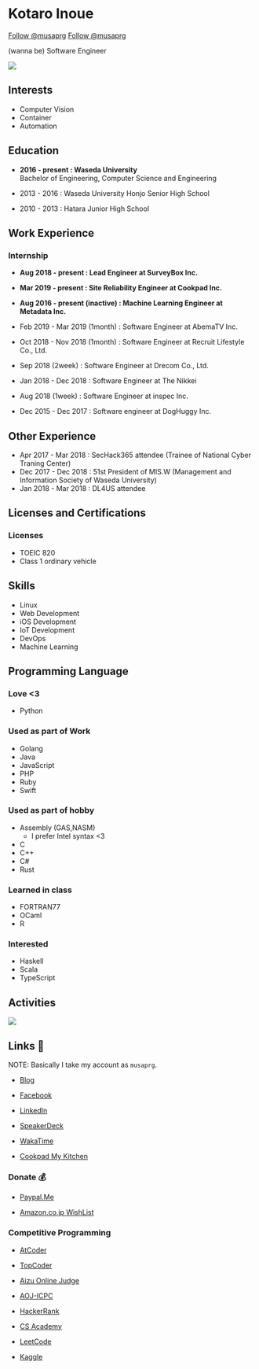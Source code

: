 # Kotaro Inoue

<a href="https://twitter.com/musaprg?ref_src=twsrc%5Etfw" class="twitter-follow-button" data-show-count="false">Follow @musaprg</a><script async src="https://platform.twitter.com/widgets.js" charset="utf-8"></script>
<a class="github-button" href="https://github.com/musaprg" data-show-count="false" aria-label="Follow @musaprg on GitHub">Follow @musaprg</a><script async defer src="https://buttons.github.io/buttons.js"></script>

(wanna be) Software Engineer

[<img src="https://grass-graph.moshimo.works/images/musaprg.png">](https://github.com/musaprg)

## Interests

- Computer Vision
- Container
- Automation

## Education

- **2016 - present : Waseda University**  
Bachelor of Engineering, Computer Science and Engineering

- 2013 - 2016 : Waseda University Honjo Senior High School

- 2010 - 2013 : Hatara Junior High School

## Work Experience

### Internship

- **Aug 2018 - present : Lead Engineer at SurveyBox Inc.**

- **Mar 2019 - present : Site Reliability Engineer at Cookpad Inc.**

- **Aug 2016 - present (inactive) : Machine Learning Engineer at Metadata Inc.**

- Feb 2019 - Mar 2019 (1month) : Software Engineer at AbemaTV Inc.

- Oct 2018 - Nov 2018 (1month) : Software Engineer at Recruit Lifestyle Co., Ltd.

- Sep 2018 (2week) : Software Engineer at Drecom Co., Ltd.

- Jan 2018 - Dec 2018 : Software Engineer at The Nikkei

- Aug 2018 (1week) : Software Engineer at inspec Inc.

- Dec 2015 - Dec 2017 : Software engineer at DogHuggy Inc.

## Other Experience
- Apr 2017 - Mar 2018 : SecHack365 attendee (Trainee of National Cyber Traning Center)
- Dec 2017 - Dec 2018 : 51st President of MIS.W (Management and Information Society of Waseda University)
- Jan 2018 - Mar 2018 : DL4US attendee

## Licenses and Certifications

### Licenses
- TOEIC 820
- Class 1 ordinary vehicle

## Skills

- Linux
- Web Development
- iOS Development
- IoT Development
- DevOps
- Machine Learning

## Programming Language

### Love <3

- Python

### Used as part of Work

- Golang
- Java
- JavaScript
- PHP
- Ruby
- Swift

### Used as part of hobby

- Assembly (GAS,NASM)
    - I prefer Intel syntax <3
- C
- C++
- C#
- Rust

### Learned in class

- FORTRAN77
- OCaml
- R

### Interested

- Haskell
- Scala
- TypeScript

## Activities

![](https://projecteuler.net/profile/musaprg.png)

## Links 🔗

NOTE: Basically I take my account as `musaprg`.

- [Blog](http://musaprg.hatenablog.com)

- [Facebook](https://www.facebook.com/musaprg)

- [LinkedIn](https://www.linkedin.com/in/musaprg)

- [SpeakerDeck](https://speakerdeck.com/musaprg)

- [WakaTime](https://wakatime.com/@musaprg)

- [Cookpad My Kitchen](https://cookpad.com/kitchen/29779259)

### Donate 💰

- [Paypal.Me](https://paypal.me/musaprg?locale.x=ja_JP)

- [Amazon.co.jp WishList](https://amzn.to/2yBHtl3)

### Competitive Programming

- [AtCoder](https://atcoder.jp/user/musaprg)

- [TopCoder](https://www.topcoder.com/members/musaprg)

- [Aizu Online Judge](http://judge.u-aizu.ac.jp/onlinejudge/user.jsp?id=musaprg)

- [AOJ-ICPC](http://aoj-icpc.ichyo.jp/?aoj_rivals=&sort2_order=desc&year_max=&sort2_by=num_aoj_acceptances&aoj_username=musaprg&point_max=1200&sort1_order=asc&show_unsolved=1&source2=1&source3=1&exclude_nonAOJ=1&source1=1&point_min=100&source4=1&year_min=&sort1_by=point)

- [HackerRank](https://www.hackerrank.com/musaprg)

- [CS Academy](https://csacademy.com/user/musaprg)

- [LeetCode](https://leetcode.com/musaprg)

- [Kaggle](https://www.kaggle.com/musa11)
